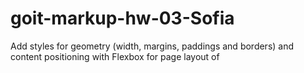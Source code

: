 # goit-markup-hw-03-Sofia

Add styles for geometry (width, margins, paddings and borders) and content positioning with Flexbox for page layout of
